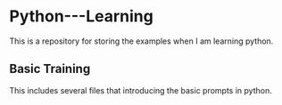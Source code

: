 # Python---Learning
This is a repository for storing the examples when I am learning python.

## Basic Training
This includes several files that introducing the basic prompts in python.
